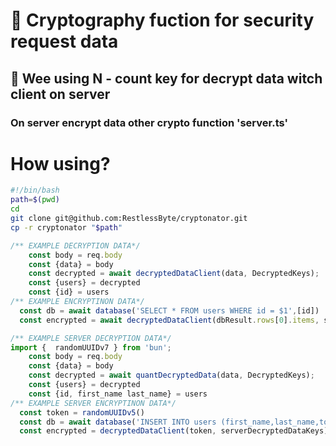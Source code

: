 # 🔐 Cryptography fuction for security request data 
## 🔑 Wee using N - count key for decrypt data witch client on server
### On server encrypt data other crypto function 'server.ts'

# How using?
```bash
#!/bin/bash
path=$(pwd)
cd 
git clone git@github.com:RestlessByte/cryptonator.git
cp -r cryptonator "$path"
```
```ts
/** EXAMPLE DECRYPTION DATA*/
    const body = req.body
    const {data} = body
    const decrypted = await decryptedDataClient(data, DecryptedKeys);
    const {users} = decrypted
    const {id} = users
/** EXAMPLE ENCRYPTINON DATA*/
  const db = await database('SELECT * FROM users WHERE id = $1',[id])
  const encrypted = await decryptedDataClient(dbResult.rows[0].items, serverDecryptedDataKeys)

```

```ts
/** EXAMPLE SERVER DECRYPTION DATA*/
import {  randomUUIDv7 } from 'bun';
    const body = req.body
    const {data} = body
    const decrypted = await quantDecryptedData(data, DecryptedKeys);
    const {users} = decrypted
    const {id, first_name last_name} = users
/** EXAMPLE SERVER ENCRYPTINON DATA*/
  const token = randomUUIDv5()
  const db = await database('INSERT INTO users (first_name,last_name,token) VALUES ($1,$2,$3)',[ await quantEncryptedData(first_name, serverDecryptedDataKeys),await quantEncryptedData(last_name, serverDecryptedDataKeys), token])
  const encrypted = decryptedDataClient(token, serverDecryptedDataKeys)

```
